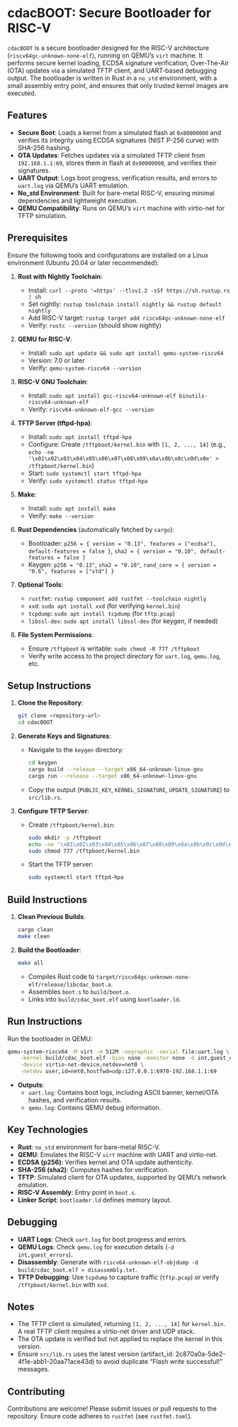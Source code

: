 

# cdacBOOT: Secure Bootloader for RISC-V

`cdacBOOT` is a secure bootloader designed for the RISC-V architecture (`riscv64gc-unknown-none-elf`), running on QEMU’s `virt` machine. It performs secure kernel loading, ECDSA signature verification, Over-The-Air (OTA) updates via a simulated TFTP client, and UART-based debugging output. The bootloader is written in Rust in a `no_std` environment, with a small assembly entry point, and ensures that only trusted kernel images are executed.

## Features
- **Secure Boot**: Loads a kernel from a simulated flash at `0x80000000` and verifies its integrity using ECDSA signatures (NIST P-256 curve) with SHA-256 hashing.
- **OTA Updates**: Fetches updates via a simulated TFTP client from `192.168.1.1:69`, stores them in flash at `0x90000000`, and verifies their signatures.
- **UART Output**: Logs boot progress, verification results, and errors to `uart.log` via QEMU’s UART emulation.
- **No_std Environment**: Built for bare-metal RISC-V, ensuring minimal dependencies and lightweight execution.
- **QEMU Compatibility**: Runs on QEMU’s `virt` machine with virtio-net for TFTP simulation.

## Prerequisites
Ensure the following tools and configurations are installed on a Linux environment (Ubuntu 20.04 or later recommended):

1. **Rust with Nightly Toolchain**:
   - Install: `curl --proto '=https' --tlsv1.2 -sSf https://sh.rustup.rs | sh`
   - Set nightly: `rustup toolchain install nightly && rustup default nightly`
   - Add RISC-V target: `rustup target add riscv64gc-unknown-none-elf`
   - Verify: `rustc --version` (should show nightly)

2. **QEMU for RISC-V**:
   - Install: `sudo apt update && sudo apt install qemu-system-riscv64`
   - Version: 7.0 or later
   - Verify: `qemu-system-riscv64 --version`

3. **RISC-V GNU Toolchain**:
   - Install: `sudo apt install gcc-riscv64-unknown-elf binutils-riscv64-unknown-elf`
   - Verify: `riscv64-unknown-elf-gcc --version`

4. **TFTP Server (tftpd-hpa)**:
   - Install: `sudo apt install tftpd-hpa`
   - Configure: Create `/tftpboot/kernel.bin` with `[1, 2, ..., 14]` (e.g., `echo -ne '\x01\x02\x03\x04\x05\x06\x07\x08\x09\x0a\x0b\x0c\x0d\x0e' > /tftpboot/kernel.bin`)
   - Start: `sudo systemctl start tftpd-hpa`
   - Verify: `sudo systemctl status tftpd-hpa`

5. **Make**:
   - Install: `sudo apt install make`
   - Verify: `make --version`

6. **Rust Dependencies** (automatically fetched by `cargo`):
   - Bootloader: `p256 = { version = "0.13", features = ["ecdsa"], default-features = false }`, `sha2 = { version = "0.10", default-features = false }`
   - Keygen: `p256 = "0.13"`, `sha2 = "0.10"`, `rand_core = { version = "0.6", features = ["std"] }`

7. **Optional Tools**:
   - `rustfmt`: `rustup component add rustfmt --toolchain nightly`
   - `xxd`: `sudo apt install xxd` (for verifying `kernel.bin`)
   - `tcpdump`: `sudo apt install tcpdump` (for `tftp.pcap`)
   - `libssl-dev`: `sudo apt install libssl-dev` (for keygen, if needed)

8. **File System Permissions**:
   - Ensure `/tftpboot` is writable: `sudo chmod -R 777 /tftpboot`
   - Verify write access to the project directory for `uart.log`, `qemu.log`, etc.

## Setup Instructions
1. **Clone the Repository**:
   ```bash
   git clone <repository-url>
   cd cdacBOOT
   ```

2. **Generate Keys and Signatures**:
   - Navigate to the `keygen` directory:
     ```bash
     cd keygen
     cargo build --release --target x86_64-unknown-linux-gnu
     cargo run --release --target x86_64-unknown-linux-gnu
     ```
   - Copy the output (`PUBLIC_KEY`, `KERNEL_SIGNATURE`, `UPDATE_SIGNATURE`) to `src/lib.rs`.

3. **Configure TFTP Server**:
   - Create `/tftpboot/kernel.bin`:
     ```bash
     sudo mkdir -p /tftpboot
     echo -ne '\x01\x02\x03\x04\x05\x06\x07\x08\x09\x0a\x0b\x0c\x0d\x0e' | sudo tee /tftpboot/kernel.bin
     sudo chmod 777 /tftpboot/kernel.bin
     ```
   - Start the TFTP server:
     ```bash
     sudo systemctl start tftpd-hpa
     ```

## Build Instructions
1. **Clean Previous Builds**:
   ```bash
   cargo clean
   make clean
   ```

2. **Build the Bootloader**:
   ```bash
   make all
   ```
   - Compiles Rust code to `target/riscv64gc-unknown-none-elf/release/libcdac_boot.a`.
   - Assembles `boot.s` to `build/boot.o`.
   - Links into `build/cdac_boot.elf` using `bootloader.ld`.

## Run Instructions
Run the bootloader in QEMU:
```bash
qemu-system-riscv64 -M virt -m 512M -nographic -serial file:uart.log \
    -kernel build/cdac_boot.elf -bios none -monitor none -d int,guest_errors 2> qemu.log \
    -device virtio-net-device,netdev=net0 \
    -netdev user,id=net0,hostfwd=udp:127.0.0.1:6970-192.168.1.1:69
```
- **Outputs**:
  - `uart.log`: Contains boot logs, including ASCII banner, kernel/OTA hashes, and verification results.
  - `qemu.log`: Contains QEMU debug information.

## Key Technologies
- **Rust**: `no_std` environment for bare-metal RISC-V.
- **QEMU**: Emulates the RISC-V `virt` machine with UART and virtio-net.
- **ECDSA (p256)**: Verifies kernel and OTA update authenticity.
- **SHA-256 (sha2)**: Computes hashes for verification.
- **TFTP**: Simulated client for OTA updates, supported by QEMU’s network emulation.
- **RISC-V Assembly**: Entry point in `boot.s`.
- **Linker Script**: `bootloader.ld` defines memory layout.

## Debugging
- **UART Logs**: Check `uart.log` for boot progress and errors.
- **QEMU Logs**: Check `qemu.log` for execution details (`-d int,guest_errors`).
- **Disassembly**: Generate with `riscv64-unknown-elf-objdump -d build/cdac_boot.elf > disassembly.txt`.
- **TFTP Debugging**: Use `tcpdump` to capture traffic (`tftp.pcap`) or verify `/tftpboot/kernel.bin` with `xxd`.

## Notes
- The TFTP client is simulated, returning `[1, 2, ..., 14]` for `kernel.bin`. A real TFTP client requires a virtio-net driver and UDP stack.
- The OTA update is verified but not applied to replace the kernel in this version.
- Ensure `src/lib.rs` uses the latest version (artifact_id: 2c870a0a-5de2-4f1e-abb1-20aa71ace43d) to avoid duplicate “Flash write successful!” messages.

## Contributing
Contributions are welcome! Please submit issues or pull requests to the repository. Ensure code adheres to `rustfmt` (see `rustfmt.toml`).

